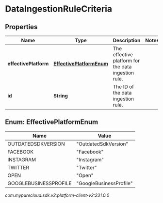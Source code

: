 # DataIngestionRuleCriteria


## Properties

| Name | Type | Description | Notes |
| ------------ | ------------- | ------------- | ------------- |
| **effectivePlatform** | [**EffectivePlatformEnum**](#Enum--EffectivePlatformEnum) | The effective platform for the data ingestion rule. |  |
| **id** | **String** | The ID of the data ingestion rule. |  |


## Enum: EffectivePlatformEnum

| Name | Value |
| ---- | ----- |
| OUTDATEDSDKVERSION | &quot;OutdatedSdkVersion&quot; | 
| FACEBOOK | &quot;Facebook&quot; | 
| INSTAGRAM | &quot;Instagram&quot; | 
| TWITTER | &quot;Twitter&quot; | 
| OPEN | &quot;Open&quot; | 
| GOOGLEBUSINESSPROFILE | &quot;GoogleBusinessProfile&quot; | 




_com.mypurecloud.sdk.v2:platform-client-v2:231.0.0_
